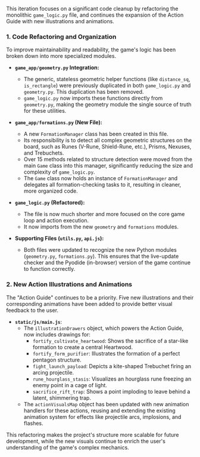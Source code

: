 This iteration focuses on a significant code cleanup by refactoring the monolithic `game_logic.py` file, and continues the expansion of the Action Guide with new illustrations and animations.

### 1. Code Refactoring and Organization

To improve maintainability and readability, the game's logic has been broken down into more specialized modules.

- **`game_app/geometry.py` Integration:**
  - The generic, stateless geometric helper functions (like `distance_sq`, `is_rectangle`) were previously duplicated in both `game_logic.py` and `geometry.py`. This duplication has been removed.
  - `game_logic.py` now imports these functions directly from `geometry.py`, making the geometry module the single source of truth for these utilities.

- **`game_app/formations.py` (New File):**
  - A new `FormationManager` class has been created in this file.
  - Its responsibility is to detect all complex geometric structures on the board, such as Runes (V-Rune, Shield-Rune, etc.), Prisms, Nexuses, and Trebuchets.
  - Over 15 methods related to structure detection were moved from the main `Game` class into this manager, significantly reducing the size and complexity of `game_logic.py`.
  - The `Game` class now holds an instance of `FormationManager` and delegates all formation-checking tasks to it, resulting in cleaner, more organized code.

- **`game_logic.py` (Refactored):**
  - The file is now much shorter and more focused on the core game loop and action execution.
  - It now imports from the new `geometry` and `formations` modules.

- **Supporting Files (`utils.py`, `api.js`):**
  - Both files were updated to recognize the new Python modules (`geometry.py`, `formations.py`). This ensures that the live-update checker and the Pyodide (in-browser) version of the game continue to function correctly.

### 2. New Action Illustrations and Animations

The "Action Guide" continues to be a priority. Five new illustrations and their corresponding animations have been added to provide better visual feedback to the user.

- **`static/js/main.js`**:
  - The `illustrationDrawers` object, which powers the Action Guide, now includes drawings for:
    - `fortify_cultivate_heartwood`: Shows the sacrifice of a star-like formation to create a central Heartwood.
    - `fortify_form_purifier`: Illustrates the formation of a perfect pentagon structure.
    - `fight_launch_payload`: Depicts a kite-shaped Trebuchet firing an arcing projectile.
    - `rune_hourglass_stasis`: Visualizes an hourglass rune freezing an enemy point in a cage of light.
    - `sacrifice_rift_trap`: Shows a point imploding to leave behind a latent, shimmering trap.
  - The `actionVisualsMap` object has been updated with new animation handlers for these actions, reusing and extending the existing animation system for effects like projectile arcs, implosions, and flashes.

This refactoring makes the project's structure more scalable for future development, while the new visuals continue to enrich the user's understanding of the game's complex mechanics.